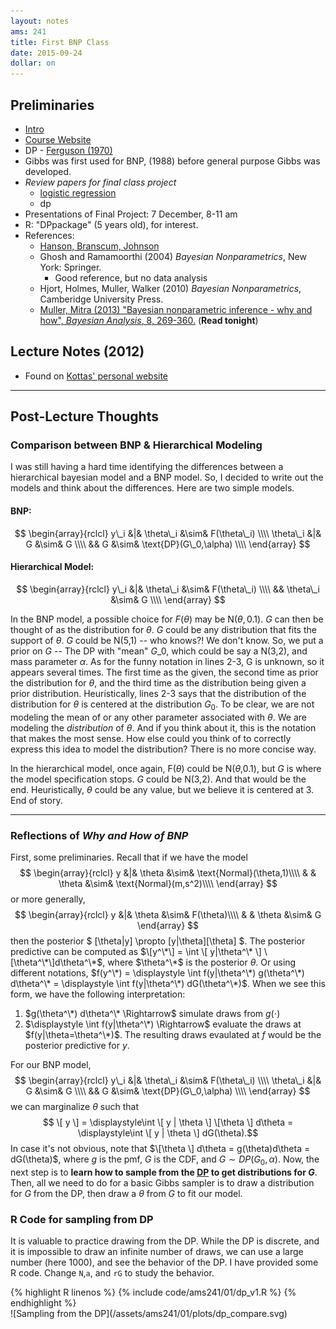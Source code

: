 ```yaml
---
layout: notes
ams: 241
title: First BNP Class
date: 2015-09-24
dollar: on
---
```


## Preliminaries
- [Intro](/assets/ams241/bnp_papers/bnp_ams241_intro.pdf)
- [Course Website](http://courses.soe.ucsc.edu/courses/ams241/Fall15/01)
- DP - [Ferguson (1970)](https://projecteuclid.org/euclid.aos/1176342360#abstract)
- Gibbs was first used for BNP, (1988) before general purpose Gibbs was developed.
- *Review papers for final class project*
    - [logistic regression](http://projecteuclid.org/euclid.ba/1437137636)
    - dp
- Presentations of Final Project: 7 December, 8-11 am
- R: "DPpackage" (5 years old), for interest.
- References:
    - [Hanson, Branscum, Johnson](/assets/ams241/bnp_papers/hanson-branscum-johnson.pdf)
    - Ghosh and Ramamoorthi (2004) *Bayesian Nonparametrics*, New York: Springer.
      - Good reference, but no data analysis
    - Hjort, Holmes, Muller, Walker (2010) *Bayesian Nonparametrics*, Camberidge University Press.
    - [Muller, Mitra (2013) "Bayesian nonparametric inference - why and how", *Bayesian Analysis*, 8, 269-360.](http://projecteuclid.org/euclid.ba/1369407550) (**Read tonight**)

## Lecture Notes (2012)
- Found on [Kottas' personal website](https://users.soe.ucsc.edu/~thanos/)

***
## Post-Lecture Thoughts
### Comparison between BNP \& Hierarchical Modeling
I was still having a hard time identifying the differences between a
hierarchical bayesian model and a BNP model. So, I decided to write out the
models and think about the differences. Here are two simple models.

#### BNP:
$$ \begin{array}{rclcl}
    y\_i &|& \theta\_i &\sim& F(\theta\_i) \\\\
    \theta\_i &|& G &\sim& G \\\\
    && G &\sim& \text{DP}(G\_0,\alpha) \\\\
\end{array} $$

#### Hierarchical Model:
$$ \begin{array}{rclcl}
    y\_i &|& \theta\_i &\sim& F(\theta\_i) \\\\
    && \theta\_i &\sim& G \\\\
\end{array} $$

In the BNP model, a possible choice for $F(\theta)$ may be N($\theta,0.1$). $G$
can then be thought of as the distribution for $\theta$. $G$ could be any
distribution that fits the support of $\theta$. $G$ could be N(5,1) -- who
knows?! We don't know. So, we put a prior on $G$ -- The DP with "mean" $G\_0$,
which could be say a N(3,2), and mass parameter $\alpha$. As for the funny
notation in lines 2-3, G is unknown, so it appears several times.  The first
time as the given, the second time as prior the distribution for $\theta$, and
the third time as the distribution being given a prior distribution.
Heuristically, lines 2-3 says that the distribution of the distribution for
$\theta$ is centered at the distribution $G_0$. To be clear, we are not
modeling the mean of or any other parameter associated with $\theta$. We are
modeling the *distribution* of $\theta$. And if you think about it, this is the
notation that makes the most sense. How else could you think of to correctly
express this idea to model the distribution? There is no more concise way.

In the hierarchical model, once again, F($\theta$) could be N($\theta$,0.1),
but $G$ is where the model specification stops. $G$ could be N(3,2). And that
would be the end. Heuristically, $\theta$ could be any value, but we believe it
is centered at 3. End of story.

***
### Reflections of *Why and How of BNP*
First, some preliminaries. Recall that if we have the model
$$ \begin{array}{rclcl}
      y &|& \theta &\sim& \text{Normal}(\theta,1)\\\\
        & & \theta &\sim& \text{Normal}(m,s^2)\\\\
\end{array} $$
or more generally,
$$ \begin{array}{rclcl}
      y &|& \theta &\sim& F(\theta)\\\\
        & & \theta &\sim& G
\end{array} $$
then the posterior $ \[\theta|y\] \propto \[y|\theta\]\[\theta\] $.  The
posterior predictive can be computed as $\[y^\*\] = \int \[ y|\theta^\* \]
\[\theta^\*\]d\theta^\*$, where $\theta^\*$ is the posterior $\theta$.  Or
using different notations, $f(y^\*) = \displaystyle \int f(y|\theta^\*)
g(\theta^\*) d\theta^\* = \displaystyle \int f(y|\theta^\*) dG(\theta^\*)$.
When we see this form, we have the following interpretation:

1. $g(\theta^\*) d\theta^\* \Rightarrow$ simulate draws from $g(\cdot)$
2. $\displaystyle \int f(y|\theta^\*) \Rightarrow$ evaluate the draws at
   $f(y|\theta=\theta^\*)$. The resulting draws evaulated at $f$ would be the
   posterior predictive for $y$.

For our BNP model, 
$$ \begin{array}{rclcl}
    y\_i &|& \theta\_i &\sim& F(\theta\_i) \\\\
    \theta\_i &|& G &\sim& G \\\\
    && G &\sim& \text{DP}(G\_0,\alpha) \\\\
\end{array} $$
we can marginalize $\theta$ such that 
$$ \[ y  \] = \displaystyle\int \[ y | \theta \] \[\theta \] d\theta =
\displaystyle\int \[ y | \theta \] dG(\theta).$$ In case it's not obvious, note
that $\[\theta \] d\theta = g(\theta)d\theta = dG(\theta)$, where $g$ is the
pmf, $G$ is the CDF, and $G \sim DP(G_0,\alpha)$. Now, the next step is to
**learn how to sample from the
[DP](https://en.wikipedia.org/wiki/Dirichlet_process) to get distributions for
$G$**. Then, all we need to do for a basic Gibbs sampler is to draw a
distribution for $G$ from the DP, then draw a $\theta$ from $G$ to fit our
model.

<!-- Left off at Example 1 -->

### R Code for sampling from DP
It is valuable to practice drawing from the DP. While the DP is discrete, and
it is impossible to draw an infinite number of draws, we can use a large number
(here 1000), and see the behavior of the DP. I have provided some R code.
Change `N`,`a`, and `rG` to study the behavior.
<div class = 'code'>
  {% highlight R linenos %}
    {% include code/ams241/01/dp_v1.R %}
  {% endhighlight %}
</div>
![Sampling from the DP](/assets/ams241/01/plots/dp_compare.svg)
